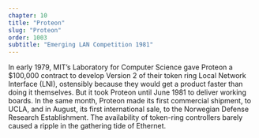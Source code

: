 ```yaml
---
chapter: 10
title: "Proteon"
slug: "Proteon"
order: 1003
subtitle: "Emerging LAN Competition 1981"
---
```


In early 1979, MIT’s Laboratory for Computer Science gave Proteon a $100,000 contract to develop Version 2 of their token ring Local Network Interface (LNI), ostensibly because they would get a product faster than doing it themselves. But it took Proteon until June 1981 to deliver working boards. In the same month, Proteon made its first commercial shipment, to UCLA, and in August, its first international sale, to the Norwegian Defense Research Establishment. The availability of token-ring controllers barely caused a ripple in the gathering tide of Ethernet.
